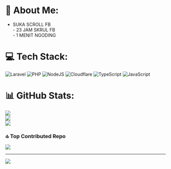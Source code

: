 # 💫 About Me:
- SUKA SCROLL FB<br>- 23 JAM SKRUL FB<br>- 1 MENIT NGODING


# 💻 Tech Stack:
![Laravel](https://img.shields.io/badge/laravel-%23FF2D20.svg?style=for-the-badge&logo=laravel&logoColor=white) ![PHP](https://img.shields.io/badge/php-%23777BB4.svg?style=for-the-badge&logo=php&logoColor=white) ![NodeJS](https://img.shields.io/badge/node.js-6DA55F?style=for-the-badge&logo=node.js&logoColor=white) ![Cloudflare](https://img.shields.io/badge/Cloudflare-F38020?style=for-the-badge&logo=Cloudflare&logoColor=white) ![TypeScript](https://img.shields.io/badge/typescript-%23007ACC.svg?style=for-the-badge&logo=typescript&logoColor=white) ![JavaScript](https://img.shields.io/badge/javascript-%23323330.svg?style=for-the-badge&logo=javascript&logoColor=%23F7DF1E)
# 📊 GitHub Stats:
![](https://github-readme-stats.vercel.app/api?username=natradevv&theme=dark&hide_border=false&include_all_commits=false&count_private=false)<br/>
![](https://nirzak-streak-stats.vercel.app/?user=natradevv&theme=dark&hide_border=false)<br/>
![](https://github-readme-stats.vercel.app/api/top-langs/?username=natradevv&theme=dark&hide_border=false&include_all_commits=false&count_private=false&layout=compact)

### 🔝 Top Contributed Repo
![](https://github-contributor-stats.vercel.app/api?username=natradevv&limit=5&theme=dark&combine_all_yearly_contributions=true)

---
[![](https://visitcount.itsvg.in/api?id=natradevv&icon=0&color=0)](https://visitcount.itsvg.in)

<!-- Proudly created with GPRM ( https://gprm.itsvg.in ) -->
